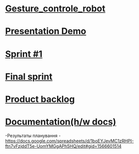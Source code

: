 # [Gesture_controle_robot](https://docs.google.com/document/d/1Y3_o9-OHFA1TtbafuHDtEz-drBp5un7FaggCU-9pLuw/edit)

  [Presentation Demo](https://docs.google.com/presentation/d/1enwyCBrnziEQhG71OeViNuP6OWcIG7AhS4pcQQWysCI/edit#slide=id.p13)
=======
  
  [Sprint #1](https://docs.google.com/presentation/d/1gFuyWH_bSRb89d4ghf7KW_kzOMq5I33SIoRrUrdaeKE/edit#slide=id.g374aee9dc7_0_102)
===
  [Final sprint](https://1drv.ms/p/s!Ak92ZIq3Xi4bhtIZYXvks18J-Bw90Q)
===
  [Product backlog](https://drive.google.com/open?id=1zqYQrvDOsD2uEPSQYLFSE-jVBQk2PwaP)
======  
  [Documentation(h/w docs)](https://drive.google.com/open?id=1KyRusOho9I7-eRYo6nIfgNrfgis1kgnL)
======
  -Результаты планування - https://docs.google.com/spreadsheets/d/1boEYJevMC1zRHPI-ftn7vFzjddT5e-UomYMGgAPh5HQ/edit#gid=1566601514


